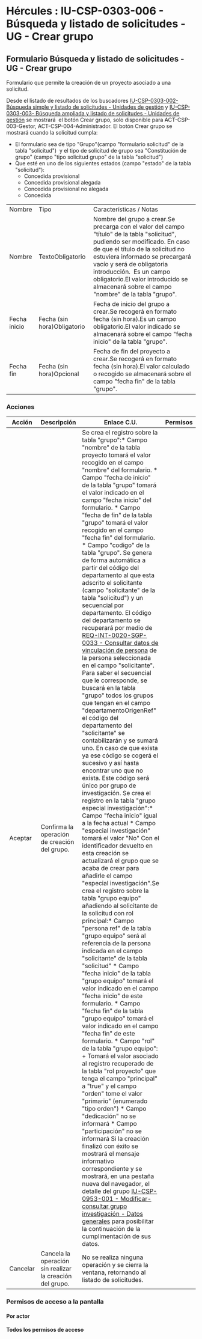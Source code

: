 # Hércules : IU\-CSP\-0303\-006 \- Búsqueda y listado de solicitudes \- UG \- Crear grupo



## Formulario Búsqueda y listado de solicitudes \- UG \- Crear grupo

Formulario que permite la creación de un proyecto asociado a una solicitud. 

Desde el listado de resultados de los buscadores [IU\-CSP\-0303\-002\- Búsqueda simple y listado de solicitudes \- Unidades de gestión](/hercules/sgi-sistema-de-gestion-de-investigacion/requisitos-y-analisis-funcional/analisis-funcional-sgi-hercules/csp-modulo-de-convocatorias-ayudas-solicitudes-proyectos-y-contratos-y-grupos-de-investigacion/csp-interfaz-de-usuario/iu-csp-0300-gestion-de-solicitudes/iu-csp-0303-busqueda-y-listado-de-solicitudes/iu-csp-0303-002-busqueda-simple-y-listado-de-solicitudes-unidades-de-gestion.md "/hercules/sgi-sistema-de-gestion-de-investigacion/requisitos-y-analisis-funcional/analisis-funcional-sgi-hercules/csp-modulo-de-convocatorias-ayudas-solicitudes-proyectos-y-contratos-y-grupos-de-investigacion/csp-interfaz-de-usuario/iu-csp-0300-gestion-de-solicitudes/iu-csp-0303-busqueda-y-listado-de-solicitudes/iu-csp-0303-002-busqueda-simple-y-listado-de-solicitudes-unidades-de-gestion.md") y [IU\-CSP\-0303\-003\- Búsqueda ampliada y listado de solicitudes \- Unidades de gestión](/hercules/sgi-sistema-de-gestion-de-investigacion/requisitos-y-analisis-funcional/analisis-funcional-sgi-hercules/csp-modulo-de-convocatorias-ayudas-solicitudes-proyectos-y-contratos-y-grupos-de-investigacion/csp-interfaz-de-usuario/iu-csp-0300-gestion-de-solicitudes/iu-csp-0303-busqueda-y-listado-de-solicitudes/iu-csp-0303-003-busqueda-ampliada-y-listado-de-solicitudes-unidades-de-gestion.md "/hercules/sgi-sistema-de-gestion-de-investigacion/requisitos-y-analisis-funcional/analisis-funcional-sgi-hercules/csp-modulo-de-convocatorias-ayudas-solicitudes-proyectos-y-contratos-y-grupos-de-investigacion/csp-interfaz-de-usuario/iu-csp-0300-gestion-de-solicitudes/iu-csp-0303-busqueda-y-listado-de-solicitudes/iu-csp-0303-003-busqueda-ampliada-y-listado-de-solicitudes-unidades-de-gestion.md") se mostrará  el botón Crear grupo, solo disponible para ACT\-CSP\-003\-Gestor, ACT\-CSP\-004\-Administrador. El botón Crear grupo se mostrará cuando la solicitud cumpla:

* El formulario sea de tipo "Grupo"(campo "formulario solicitud" de la tabla "solicitud")  y el tipo de solicitud de grupo sea "Constitución de grupo" (campo "tipo solicitud grupo" de la tabla "solicitud")
* Que esté en uno de los siguientes estados (campo "estado" de la tabla "solicitud"):
	+ Concedida provisional
	+ Concedida provisional alegada
	+ Concedida provisional no alegada
	+ Concedida

  




|  | | |
| --- | --- | --- |
| Nombre | Tipo | Características / Notas |
| Nombre | TextoObligatorio | Nombre del grupo a crear.Se precarga con el valor del campo "título" de la tabla "solicitud", pudiendo ser modificado. En caso de que el título de la solicitud no estuviera informado se precargará vacío y será de obligatoria introducción.  Es un campo obligatorio.El valor introducido se almacenará sobre el campo "nombre" de la tabla "grupo". |
| Fecha inicio | Fecha (sin hora)Obligatorio | Fecha de inicio del grupo a crear.Se recogerá en formato fecha (sin hora).Es un campo obligatorio.El valor indicado se almacenará sobre el campo "fecha inicio" de la tabla "grupo". |
| Fecha fin | Fecha (sin hora)Opcional | Fecha de fin del proyecto a crear.Se recogerá en formato fecha (sin hora).El valor calculado o recogido se almacenará sobre el campo "fecha fin" de la tabla "grupo". |

### Acciones



| Acción | Descripción | Enlace C.U. | Permisos |
| --- | --- | --- | --- |
| Aceptar | Confirma la operación de creación del grupo. | Se crea el registro sobre la tabla "grupo":* Campo "nombre" de la tabla proyecto tomará el valor recogido en el campo "nombre" del formulario. * Campo "fecha de inicio" de la tabla "grupo" tomará el valor indicado en el campo "fecha inicio" del formulario. * Campo "fecha de fin" de la tabla "grupo" tomará el valor recogido en el campo "fecha fin" del formulario. * Campo "codigo" de la tabla "grupo". Se genera de forma automática a partir del código del departamento al que esta adscrito el solicitante (campo "solicitante" de la tabla "solicitud") y un secuencial por departamento. El código del departamento se recuperará por medio de [REQ\-INT\-0020\-SGP\-0033 \- Consultar datos de vinculación de persona](https://confluence.um.es/confluence/pages/viewpage.action?pageId=103876245 "https://confluence.um.es/confluence/pages/viewpage.action?pageId=103876245") de la persona seleccionada en el campo "solicitante". Para saber el secuencial que le corresponde, se buscará en la tabla "grupo" todos los grupos que tengan en el campo "departamentoOrigenRef" el código del departamento del "solicitante" se contabilizarán y se sumará uno. En caso de que exista ya ese código se cogerá el sucesivo y así hasta encontrar uno que no exista. Este código será único por grupo de investigación.  Se crea el registro en la tabla "grupo especial investigación":* Campo "fecha inicio" igual a la fecha actual * Campo "especial investigación" tomará el valor "No"  Con el identificador devuelto en esta creación se actualizará el grupo que se acaba de crear para añadirle el campo "especial investigación".Se crea el registro sobre la tabla "grupo equipo" añadiendo al solicitante de la solicitud con rol principal:* Campo "persona ref" de la tabla "grupo equipo" será al referencia de la persona indicada en el campo "solicitante" de la tabla "solicitud" * Campo "fecha inicio" de la tabla "grupo equipo" tomará el valor indicado en el campo "fecha inicio" de este formulario. * Campo "fecha fin" de la tabla "grupo equipo" tomará el valor indicado en el campo "fecha fin" de este formulario. * Campo "rol" de la tabla "grupo equipo": 	+ Tomará el valor asociado al registro recuperado de la tabla "rol proyecto" que tenga el campo "principal" a "true" y el campo "orden" tome el valor "primario" (enumerado "tipo orden") * Campo "dedicación" no se informará * Campo "participación" no se informará  Si la creación finalizó con éxito se mostrará el mensaje informativo correspondiente y se mostrará, en una pestaña nueva del navegador, el detalle del grupo [IU\-CSP\-0953\-001 \- Modificar\-consultar grupo investigación \- Datos generales](/hercules/sgi-sistema-de-gestion-de-investigacion/requisitos-y-analisis-funcional/analisis-funcional-sgi-hercules/csp-modulo-de-convocatorias-ayudas-solicitudes-proyectos-y-contratos-y-grupos-de-investigacion/csp-interfaz-de-usuario/iu-csp-0950-grupos-de-investigacion/iu-csp-0953-modificar-consultar-grupo-de-investigacion/iu-csp-0953-001-modificar-consultar-grupo-investigacion-datos-generales.md "/hercules/sgi-sistema-de-gestion-de-investigacion/requisitos-y-analisis-funcional/analisis-funcional-sgi-hercules/csp-modulo-de-convocatorias-ayudas-solicitudes-proyectos-y-contratos-y-grupos-de-investigacion/csp-interfaz-de-usuario/iu-csp-0950-grupos-de-investigacion/iu-csp-0953-modificar-consultar-grupo-de-investigacion/iu-csp-0953-001-modificar-consultar-grupo-investigacion-datos-generales.md") para posibilitar la continuación de la cumplimentación de sus datos. |  |
| Cancelar | Cancela la operación sin realizar la creación del grupo. | No se realiza ninguna operación y se cierra la ventana, retornando al listado de solicitudes. |  |

### Permisos de acceso a la pantalla

#### Por actor

#### Todos los permisos de acceso




